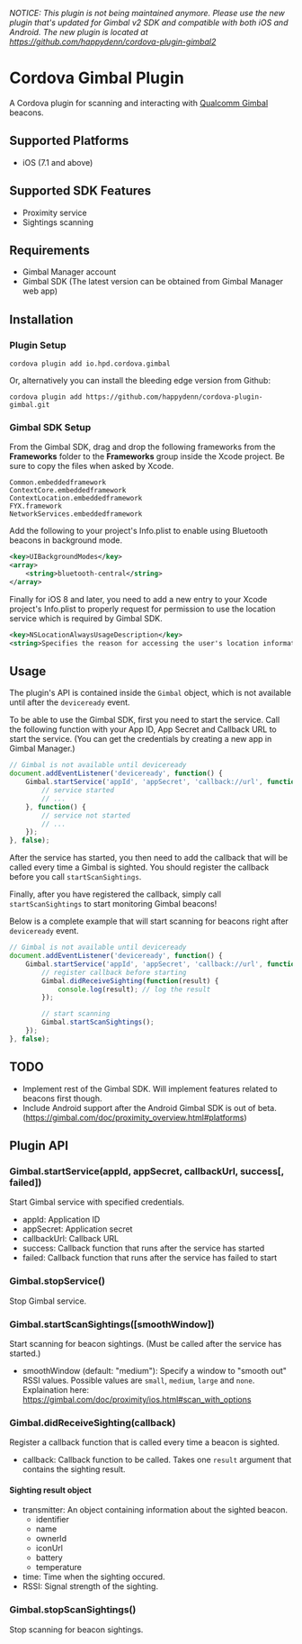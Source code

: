 _NOTICE: This plugin is not being maintained anymore. Please use the new plugin that's updated for Gimbal v2 SDK and compatible with both iOS and Android. The new plugin is located at https://github.com/happydenn/cordova-plugin-gimbal2_

# Cordova Gimbal Plugin

A Cordova plugin for scanning and interacting with [Qualcomm Gimbal](http://gimbal.com) beacons.


## Supported Platforms

- iOS (7.1 and above)


## Supported SDK Features

- Proximity service
- Sightings scanning


## Requirements

- Gimbal Manager account
- Gimbal SDK (The latest version can be obtained from Gimbal Manager web app)


## Installation

### Plugin Setup

```text
cordova plugin add io.hpd.cordova.gimbal
```

Or, alternatively you can install the bleeding edge version from Github:

```text
cordova plugin add https://github.com/happydenn/cordova-plugin-gimbal.git
```

### Gimbal SDK Setup

From the Gimbal SDK, drag and drop the following frameworks from the __Frameworks__ folder to the __Frameworks__ group inside the Xcode project. Be sure to copy the files when asked by Xcode.

```text
Common.embeddedframework
ContextCore.embeddedframework
ContextLocation.embeddedframework
FYX.framework
NetworkServices.embeddedframework
```

Add the following to your project's Info.plist to enable using Bluetooth beacons in background mode.

```xml
<key>UIBackgroundModes</key>
<array>
    <string>bluetooth-central</string>
</array>
```

Finally for iOS 8 and later, you need to add a new entry to your Xcode project's Info.plist to properly request for permission to use the location service which is required by Gimbal SDK.

```xml
<key>NSLocationAlwaysUsageDescription</key>
<string>Specifies the reason for accessing the user's location information.</string>
```


## Usage

The plugin's API is contained inside the ```Gimbal``` object, which is not available until after the ```deviceready``` event.

To be able to use the Gimbal SDK, first you need to start the service. Call the following function with your App ID, App Secret and Callback URL to start the service. (You can get the credentials by creating a new app in Gimbal Manager.)

```javascript
// Gimbal is not available until deviceready
document.addEventListener('deviceready', function() {
	Gimbal.startService('appId', 'appSecret', 'callback://url', function() {
		// service started
		// ...
	}, function() {
		// service not started
		// ...
	});
}, false);
```

After the service has started, you then need to add the callback that will be called every time a Gimbal is sighted. You should register the callback before you call ```startScanSightings```.

Finally, after you have registered the callback, simply call ```startScanSightings``` to start monitoring Gimbal beacons!

Below is a complete example that will start scanning for beacons right after ```deviceready``` event.

```javascript
// Gimbal is not available until deviceready
document.addEventListener('deviceready', function() {
	Gimbal.startService('appId', 'appSecret', 'callback://url', function() {
		// register callback before starting
		Gimbal.didReceiveSighting(function(result) {
			console.log(result); // log the result
		});

		// start scanning
		Gimbal.startScanSightings();
	});
}, false);
```


## TODO

- Implement rest of the Gimbal SDK. Will implement features related to beacons first though.
- Include Android support after the Android Gimbal SDK is out of beta. (https://gimbal.com/doc/proximity_overview.html#platforms)


## Plugin API

### Gimbal.startService(appId, appSecret, callbackUrl, success[, failed])

Start Gimbal service with specified credentials.

- appId: Application ID
- appSecret: Application secret
- callbackUrl: Callback URL
- success: Callback function that runs after the service has started
- failed: Callback function that runs after the service has failed to start

### Gimbal.stopService()

Stop Gimbal service.

### Gimbal.startScanSightings([smoothWindow])

Start scanning for beacon sightings. (Must be called after the service has started.)

- smoothWindow (default: "medium"): Specify a window to "smooth out" RSSI values. Possible values are ```small```, ```medium```, ```large``` and ```none```. Explaination here: https://gimbal.com/doc/proximity/ios.html#scan_with_options

### Gimbal.didReceiveSighting(callback)

Register a callback function that is called every time a beacon is sighted.

- callback: Callback function to be called. Takes one ```result``` argument that contains the sighting result.

#### Sighting result object

- transmitter: An object containing information about the sighted beacon.
  - identifier
  - name
  - ownerId
  - iconUrl
  - battery
  - temperature
- time: Time when the sighting occured.
- RSSI: Signal strength of the sighting.

### Gimbal.stopScanSightings()

Stop scanning for beacon sightings.
